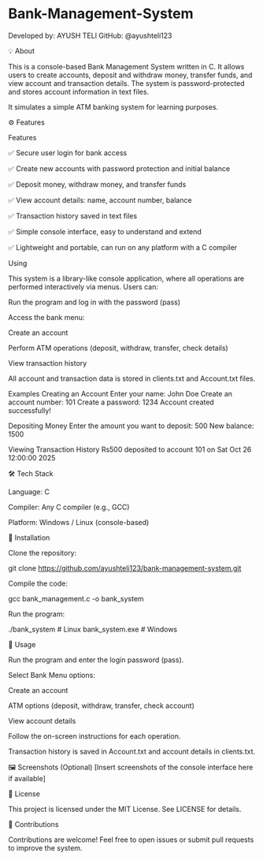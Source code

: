 # Bank-Management-System

Developed by: AYUSH TELI
GitHub: @ayushteli123

💡 About

This is a console-based Bank Management System written in C. It allows users to create accounts, deposit and withdraw money, transfer funds, and view account and transaction details. The system is password-protected and stores account information in text files.

It simulates a simple ATM banking system for learning purposes.

⚙️ Features

Features

✅ Secure user login for bank access

✅ Create new accounts with password protection and initial balance

✅ Deposit money, withdraw money, and transfer funds

✅ View account details: name, account number, balance

✅ Transaction history saved in text files

✅ Simple console interface, easy to understand and extend

✅ Lightweight and portable, can run on any platform with a C compiler

Using

This system is a library-like console application, where all operations are performed interactively via menus. Users can:

Run the program and log in with the password (pass)

Access the bank menu:

Create an account

Perform ATM operations (deposit, withdraw, transfer, check details)

View transaction history

All account and transaction data is stored in clients.txt and Account.txt files.

Examples
Creating an Account
Enter your name: John Doe
Create an account number: 101
Create a password: 1234
Account created successfully!

Depositing Money
Enter the amount you want to deposit: 500
New balance: 1500

Viewing Transaction History
Rs500 deposited to account 101 on Sat Oct 26 12:00:00 2025


🛠️ Tech Stack

Language: C

Compiler: Any C compiler (e.g., GCC)

Platform: Windows / Linux (console-based)

📝 Installation

Clone the repository:

git clone https://github.com/ayushteli123/bank-management-system.git


Compile the code:

gcc bank_management.c -o bank_system


Run the program:

./bank_system   # Linux
bank_system.exe # Windows

🚀 Usage

Run the program and enter the login password (pass).

Select Bank Menu options:

Create an account

ATM options (deposit, withdraw, transfer, check account)

View account details

Follow the on-screen instructions for each operation.

Transaction history is saved in Account.txt and account details in clients.txt.

🖼️ Screenshots (Optional)
[Insert screenshots of the console interface here if available]

📄 License

This project is licensed under the MIT License. See LICENSE
 for details.

🤝 Contributions

Contributions are welcome! Feel free to open issues or submit pull requests to improve the system.
